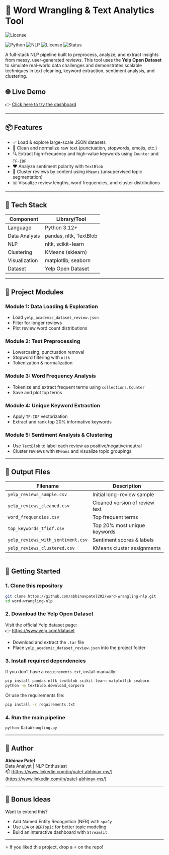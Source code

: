 # 🧠 Word Wrangling & Text Analytics Tool
![License](https://img.shields.io/badge/license-MIT-blue)

![Python](https://img.shields.io/badge/python-3.12-blue?logo=python)
![NLP](https://img.shields.io/badge/NLP-TFIDF%20%7C%20KMeans-lightgreen)
![License](https://img.shields.io/badge/license-MIT-blue)
![Status](https://img.shields.io/badge/status-Complete-brightgreen)


A full-stack NLP pipeline built to preprocess, analyze, and extract insights from messy, user-generated reviews. This tool uses the **Yelp Open Dataset** to simulate real-world data challenges and demonstrates scalable techniques in text cleaning, keyword extraction, sentiment analysis, and clustering.

## 🌐 Live Demo

👉 [Click here to try the dashboard](https://word-wrangling-nlp-x4ajpzu3fqz2qqbkynmrjw.streamlit.app/)


---

## 📦 Features

- ✅ Load & explore large-scale JSON datasets  
- 🧹 Clean and normalize raw text (punctuation, stopwords, emojis, etc.)  
- 🔍 Extract high-frequency and high-value keywords using `Counter` and `TF-IDF`  
- ❤️ Analyze sentiment polarity with `TextBlob`  
- 🔄 Cluster reviews by content using `KMeans` (unsupervised topic segmentation)  
- 📊 Visualize review lengths, word frequencies, and cluster distributions  

---

## 🔧 Tech Stack

| Component     | Library/Tool           |
|---------------|------------------------|
| Language      | Python 3.12+           |
| Data Analysis | pandas, nltk, TextBlob |
| NLP           | nltk, scikit-learn     |
| Clustering    | KMeans (sklearn)       |
| Visualization | matplotlib, seaborn    |
| Dataset       | Yelp Open Dataset      |

---

## 🧪 Project Modules

### Module 1: Data Loading & Exploration
- Load `yelp_academic_dataset_review.json`
- Filter for longer reviews
- Plot review word count distributions

### Module 2: Text Preprocessing
- Lowercasing, punctuation removal
- Stopword filtering with `nltk`
- Tokenization & normalization

### Module 3: Word Frequency Analysis
- Tokenize and extract frequent terms using `collections.Counter`
- Save and plot top terms

### Module 4: Unique Keyword Extraction
- Apply `TF-IDF` vectorization
- Extract and rank top 20% informative keywords

### Module 5: Sentiment Analysis & Clustering
- Use `TextBlob` to label each review as positive/negative/neutral
- Cluster reviews with `KMeans` and visualize topic groupings

---

## 📂 Output Files

| Filename                          | Description                      |
|----------------------------------|----------------------------------|
| `yelp_reviews_sample.csv`        | Initial long-review sample       |
| `yelp_reviews_cleaned.csv`       | Cleaned version of review text   |
| `word_frequencies.csv`           | Top frequent terms               |
| `top_keywords_tfidf.csv`         | Top 20% most unique keywords     |
| `yelp_reviews_with_sentiment.csv`| Sentiment scores & labels        |
| `yelp_reviews_clustered.csv`     | KMeans cluster assignments       |

---

## 🚀 Getting Started

### 1. Clone this repository

```bash
git clone https://github.com/abhinavpatel202/word-wrangling-nlp.git
cd word-wrangling-nlp
```

### 2. Download the Yelp Open Dataset

Visit the official Yelp dataset page:  
👉 https://www.yelp.com/dataset

- Download and extract the `.tar` file  
- Place `yelp_academic_dataset_review.json` into the project folder

### 3. Install required dependencies

If you don’t have a `requirements.txt`, install manually:

```bash
pip install pandas nltk textblob scikit-learn matplotlib seaborn
python -m textblob.download_corpora
```

Or use the requirements file:

```bash
pip install -r requirements.txt
```

### 4. Run the main pipeline

```bash
python DataWrangling.py
```

---

## 📌 Author

**Abhinav Patel**  
Data Analyst | NLP Enthusiast  
📫 [https://www.linkedin.com/in/patel-abhinav-ms/](https://www.linkedin.com/in/patel-abhinav-ms/)

---

## 🧠 Bonus Ideas

Want to extend this?

- Add Named Entity Recognition (NER) with `spaCy`  
- Use `LDA` or `BERTopic` for better topic modeling  
- Build an interactive dashboard with `Streamlit`

---

⭐ If you liked this project, drop a ⭐ on the repo!










